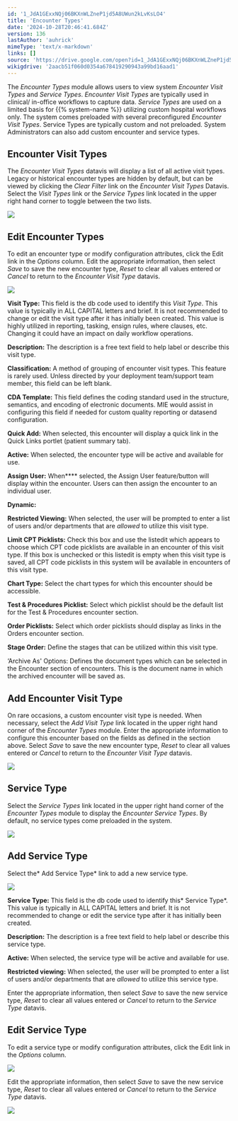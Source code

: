 ```yaml
---
id: '1_JdA1GExxNQj06BKXnWLZneP1jd5A8UWun2kLvKsLO4'
title: 'Encounter Types'
date: '2024-10-28T20:46:41.684Z'
version: 136
lastAuthor: 'auhrick'
mimeType: 'text/x-markdown'
links: []
source: 'https://drive.google.com/open?id=1_JdA1GExxNQj06BKXnWLZneP1jd5A8UWun2kLvKsLO4'
wikigdrive: '2aacb51f060d0354a678419290943a99bd16aad1'
---
```

The *Encounter Types* module allows users to view system *Encounter Visit Types* and *Service Types*. *Encounter Visit Types* are typically used in clinical/ in-office workflows to capture data. *Service Types* are used on a limited basis for {{% system-name %}} utilizing custom hospital workflows only. The system comes preloaded with several preconfigured *Encounter Visit Types*. Service Types are typically custom and not preloaded. System Administrators can also add custom encounter and service types.

## Encounter Visit Types

The *Encounter Visit Types* datavis will display a list of all active visit types. Legacy or historical encounter types are hidden by default, but can be viewed by clicking the *Clear Filter* link on the *Encounter Visit Types* Datavis. Select the *Visit Types* link or the *Service Types* link located in the upper right hand corner to toggle between the two lists.

![](../encounter-types.assets/0b10da719d783593299824545e5bc463.png)

## Edit Encounter Types

To edit an encounter type or modify configuration attributes, click the Edit link in the *Options* column. Edit the appropriate information, then select *Save* to save the new encounter type, *Reset* to clear all values entered or *Cancel* to return to the *Encounter Visit Type* datavis.

![](../encounter-types.assets/6d94504505818ec334a92dbd0c087c49.png)

**Visit Type:** This field is the db code used to identify this *Visit Type*. This value is typically in ALL CAPITAL letters and brief. It is not recommended to change or edit the visit type after it has initially been created. This value is highly utilized in reporting, tasking, ensign rules, where clauses, etc. Changing it could have an impact on daily workflow operations.

**Description:** The description is a free text field to help label or describe this visit type.

**Classification:** A method of grouping of encounter visit types. This feature is rarely used. Unless directed by your deployment team/support team member, this field can be left blank.

**CDA Template:** This field defines the coding standard used in the structure, semantics, and encoding of electronic documents. MIE would assist in configuring this field if needed for custom quality reporting or datasend configuration.

**Quick Add:** When selected, this encounter will display a quick link in the Quick Links portlet (patient summary tab).

**Active:** When selected, the encounter type will be active and available for use.

**Assign User:** When**** selected, the Assign User feature/button will display within the encounter. Users can then assign the encounter to an individual user.

**Dynamic:**

**Restricted Viewing:** When selected, the user will be prompted to enter a list of users and/or departments that are *allowed* to utilize this visit type.

**Limit CPT Picklists:** Check this box and use the listedit which appears to choose which CPT code picklists are available in an encounter of this visit type. If this box is unchecked or this listedit is empty when this visit type is saved, all CPT code picklists in this system will be available in encounters of this visit type.

**Chart Type:** Select the chart types for which this encounter should be accessible.

**Test & Procedures Picklist:** Select which picklist should be the default list for the Test & Procedures encounter section.

**Order Picklists:** Select which order picklists should display as links in the Orders encounter section.

**Stage Order:** Define the stages that can be utilized within this visit type.

‘Archive As' Options: Defines the document types which can be selected in the Encounter section of encounters. This is the document name in which the archived encounter will be saved as.

## Add Encounter Visit Type

On rare occasions, a custom encounter visit type is needed. When necessary, select the *Add Visit Type* link located in the upper right hand corner of the *Encounter Types* module. Enter the appropriate information to configure this encounter based on the fields as defined in the section above. Select *Save* to save the new encounter type, *Reset* to clear all values entered or *Cancel* to return to the *Encounter Visit Type* datavis.

![](../encounter-types.assets/dae5d2bf3e26de6eed0b98b91017522d.png)

## Service Type

Select the *Service Types* link located in the upper right hand corner of the *Encounter Types* module to display the *Encounter Service Types*. By default, no service types come preloaded in the system.

![](../encounter-types.assets/16d73a3bc63c9401ba24f4a3787f1d16.png)

## Add Service Type

Select the* Add Service Type* link to add a new service type.

![](../encounter-types.assets/5309b6f9af30ab8b53b859a53af37abc.png)

**Service Type:** This field is the db code used to identify this* Service Type*. This value is typically in ALL CAPITAL letters and brief. It is not recommended to change or edit the service type after it has initially been created.

**Description:** The description is a free text field to help label or describe this service type.

**Active:** When selected, the service type will be active and available for use.

**Restricted viewing:** When selected, the user will be prompted to enter a list of users and/or departments that are *allowed* to utilize this service type.

Enter the appropriate information, then select *Save* to save the new service type, *Reset* to clear all values entered or *Cancel* to return to the *Service Type* datavis.

## Edit Service Type

To edit a service type or modify configuration attributes, click the Edit link in the *Options* column.

![](../encounter-types.assets/b5ed8c1961d1d1506fc2717ff0ba1b6d.png)

Edit the appropriate information, then select *Save* to save the new service type, *Reset* to clear all values entered or *Cancel* to return to the *Service Type* datavis.

![](../encounter-types.assets/917fdecb6c4ca5fe4c9ba6499e8b473b.png)
